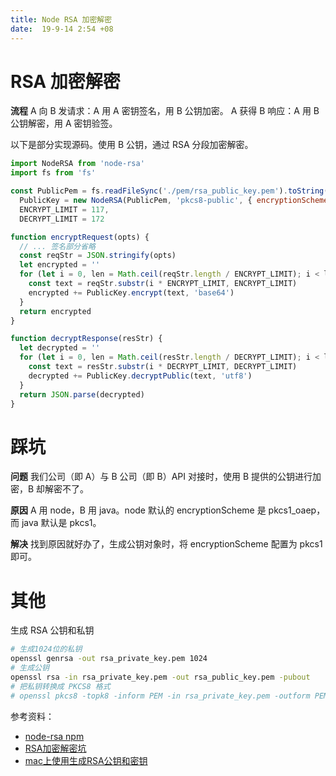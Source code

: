 ```yaml
---
title: Node RSA 加密解密
date:  19-9-14 2:54 +08
---
```


# RSA 加密解密

**流程**
A 向 B 发请求：A 用 A 密钥签名，用 B 公钥加密。
A 获得 B 响应：A 用 B 公钥解密，用 A 密钥验签。

以下是部分实现源码。使用 B 公钥，通过 RSA 分段加密解密。

```js
import NodeRSA from 'node-rsa'
import fs from 'fs'

const PublicPem = fs.readFileSync('./pem/rsa_public_key.pem').toString(),
  PublicKey = new NodeRSA(PublicPem, 'pkcs8-public', { encryptionScheme: 'pkcs1' }),
  ENCRYPT_LIMIT = 117,
  DECRYPT_LIMIT = 172

function encryptRequest(opts) {
  // ... 签名部分省略
  const reqStr = JSON.stringify(opts)
  let encrypted = ''
  for (let i = 0, len = Math.ceil(reqStr.length / ENCRYPT_LIMIT); i < len; i++) {
    const text = reqStr.substr(i * ENCRYPT_LIMIT, ENCRYPT_LIMIT)
    encrypted += PublicKey.encrypt(text, 'base64')
  }
  return encrypted
}

function decryptResponse(resStr) {
  let decrypted = ''
  for (let i = 0, len = Math.ceil(resStr.length / DECRYPT_LIMIT); i < len; i++) {
    const text = resStr.substr(i * DECRYPT_LIMIT, DECRYPT_LIMIT)
    decrypted += PublicKey.decryptPublic(text, 'utf8')
  }
  return JSON.parse(decrypted)
}
```

# 踩坑

**问题**
我们公司（即 A）与 B 公司（即 B）API 对接时，使用 B 提供的公钥进行加密，B 却解密不了。

**原因**
A 用 node，B 用 java。node 默认的 encryptionScheme 是 pkcs1_oaep，而 java 默认是 pkcs1。

**解决**
找到原因就好办了，生成公钥对象时，将 encryptionScheme 配置为 pkcs1 即可。


# 其他

生成 RSA 公钥和私钥

```sh
# 生成1024位的私钥
openssl genrsa -out rsa_private_key.pem 1024
# 生成公钥
openssl rsa -in rsa_private_key.pem -out rsa_public_key.pem -pubout
# 把私钥转换成 PKCS8 格式
# openssl pkcs8 -topk8 -inform PEM -in rsa_private_key.pem -outform PEM -nocrypt
```


参考资料：
- [node-rsa npm](https://www.npmjs.com/package/node-rsa)
- [RSA加密解密坑](https://blog.csdn.net/mshootingstar/article/details/56496719)
- [mac上使用生成RSA公钥和密钥](https://www.cnblogs.com/kris888/p/3875495.html)
